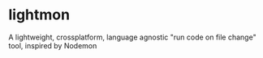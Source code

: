 # lightmon

A lightweight, crossplatform, language agnostic "run code on file change" tool, inspired by Nodemon



